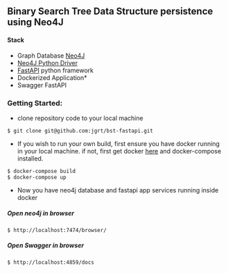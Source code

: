 ## Binary Search Tree Data Structure persistence using Neo4J

#### Stack
* Graph Database [Neo4J](https://neo4j.com/neo4j-graph-database/)
* [Neo4J Python Driver](https://neo4j.com/developer/python/)
* [FastAPI](https://fastapi.tiangolo.com/) python framework
* Dockerized Application*
* Swagger FastAPI


### Getting Started:

* clone repository code to your local machine

```
$ git clone git@github.com:jgrt/bst-fastapi.git
```

* If you wish to run your own build, first ensure you have docker running in your local machine.
if not, first get docker [here](https://docs.docker.com/get-docker/) and docker-compose installed.

```
$ docker-compose build
$ docker-compose up
```

* Now you have neo4j database and fastapi app services running inside docker

##### Open neo4j in browser

```
$ http://localhost:7474/browser/
```

##### Open Swagger in browser

```
$ http://localhost:4859/docs
```

